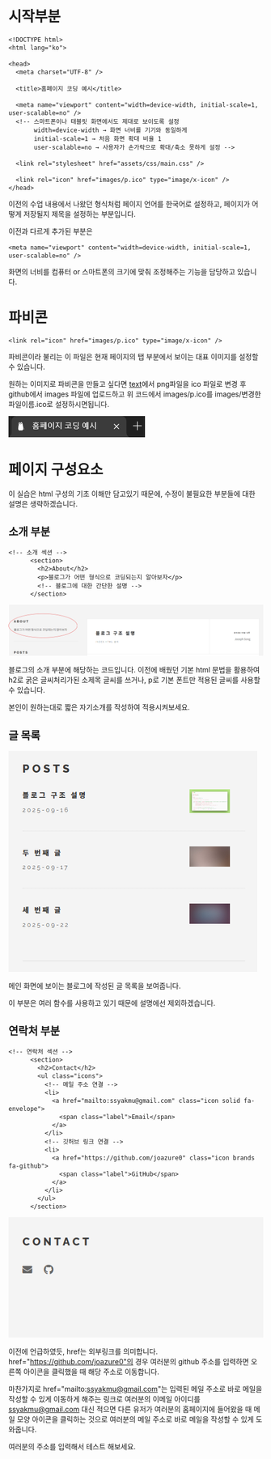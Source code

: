
# 시작부분
```
<!DOCTYPE html>
<html lang="ko">

<head>
  <meta charset="UTF-8" />
  
  <title>홈페이지 코딩 예시</title>

  <meta name="viewport" content="width=device-width, initial-scale=1, user-scalable=no" />
  <!-- 스마트폰이나 태블릿 화면에서도 제대로 보이도록 설정
       width=device-width → 화면 너비를 기기와 동일하게
       initial-scale=1 → 처음 화면 확대 비율 1
       user-scalable=no → 사용자가 손가락으로 확대/축소 못하게 설정 -->

  <link rel="stylesheet" href="assets/css/main.css" />

  <link rel="icon" href="images/p.ico" type="image/x-icon" />
</head>
```


이전의 수업 내용에서 나왔던 형식처럼 페이지 언어를 한국어로 설정하고, 페이지가 어떻게 저장될지 제목을 설정하는 부분입니다.


이전과 다르게 추가된 부분은 

```
<meta name="viewport" content="width=device-width, initial-scale=1, user-scalable=no" />
```

화면의 너비를 컴퓨터 or 스마트폰의 크기에 맞춰 조정해주는 기능을 담당하고 있습니다.





# 파비콘
```
<link rel="icon" href="images/p.ico" type="image/x-icon" />
```
파비콘이라 불리는 이 파일은 현재 페이지의 탭 부분에서 보이는 대표 이미지를 설정할 수 있습니다.

원하는 이미지로 파비콘을 만들고 싶다면 [text](https://favicon.io/)에서 png파일을 ico 파일로 변경 후
github에서 images 파일에 업로드하고 위 코드에서 images/p.ico를 images/변경한 파일이름.ico로 설정하시면됩니다.

<img src="images/파비콘.png" alt="파비콘">






# 페이지 구성요소
이 실습은 html 구성의 기초 이해만 담고있기 때문에, 수정이 불필요한 부분들에 대한 설명은 생략하겠습니다.




## 소개 부분
```
<!-- 소개 섹션 -->
      <section>
        <h2>About</h2>
        <p>블로그가 어떤 형식으로 코딩되는지 알아보자</p>
        <!-- 블로그에 대한 간단한 설명 -->
      </section>
```

<img src="images/ABOUT.png" alt="소개">

블로그의 소개 부분에 해당하는 코드입니다.
이전에 배웠던 기본 html 문법을 활용하여
h2로 굵은 글씨처리가된 소제목 글씨를 쓰거나, p로 기본 폰트만 적용된 글씨를 사용할 수 있습니다.

본인이 원하는대로 짧은 자기소개를 작성하여 적용시켜보세요.





## 글 목록
<img src="images/글목록.png" alt="글목록">

메인 화면에 보이는 블로그에 작성된 글 목록을 보여줍니다.

이 부분은 여러 함수를 사용하고 있기 때문에 설명에선 제외하겠습니다.





## 연락처 부분
```
<!-- 연락처 섹션 -->
      <section>
        <h2>Contact</h2>
        <ul class="icons">
          <!-- 메일 주소 연결 -->
          <li>
            <a href="mailto:ssyakmu@gmail.com" class="icon solid fa-envelope">
              <span class="label">Email</span>
            </a>
          </li>
          <!-- 깃허브 링크 연결 -->
          <li>
            <a href="https://github.com/joazure0" class="icon brands fa-github">
              <span class="label">GitHub</span>
            </a>
          </li>
        </ul>
      </section>
```

<img src="images/CONTACT.png" alt="연락처">


이전에 언급하였듯, href는 외부링크를 의미합니다. 
href="https://github.com/joazure0"의 경우 여러분의 github 주소를 입력하면 오른쪽 아이콘을 클릭했을 때 해당 주소로 이동합니다.

마찬가지로 href="mailto:ssyakmu@gmail.com"는 입력된 메일 주소로 바로 메일을 작성할 수 있게 이동하게 해주는 링크로
여러분의 이메일 아이디를 ssyakmu@gmail.com 대신 적으면 다른 유저가 여러분의 홈페이지에 들어왔을 때 메일 모양 아이콘을 클릭하는 것으로 여러분의 메일 주소로 바로 메일을 작성할 수 있게 도와줍니다.

여러분의 주소를 입력해서 테스트 해보세요.